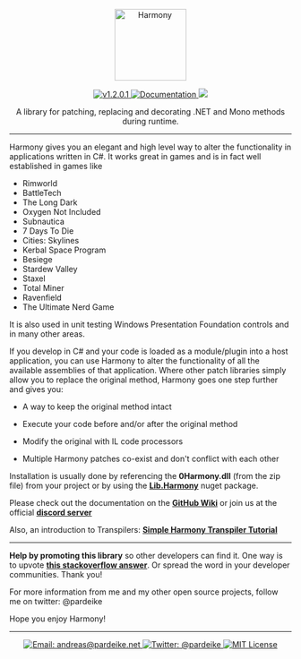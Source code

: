 <p align="center">
    <img src="https://raw.githubusercontent.com/pardeike/Harmony/master/HarmonyLogo.png" alt="Harmony" width="128" />
</p>

<p align="center">
  <a href="https://github.com/pardeike/Harmony/releases/tag/v1.2.0">
    <img src="https://img.shields.io/badge/release-1.2.0.1-4BC51D.svg?style=flat" alt="v1.2.0.1" />
  </a>
  <a href="../../wiki">
    <img src="https://img.shields.io/badge/documentation-Wiki-4BC51D.svg?style=flat" alt="Documentation" />
  </a>
  <img src="https://img.shields.io/github/downloads-pre/pardeike/harmony/total.svg?style=flat" />
</p>

<p align="center">
  A library for patching, replacing and decorating .NET and Mono methods during runtime.
</p>

<hr>

Harmony gives you an elegant and high level way to alter the functionality in applications written in C#. It works great in games and is in fact well established in games like  
- Rimworld
- BattleTech
- The Long Dark
- Oxygen Not Included
- Subnautica
- 7 Days To Die
- Cities: Skylines
- Kerbal Space Program
- Besiege
- Stardew Valley
- Staxel
- Total Miner
- Ravenfield
- The Ultimate Nerd Game

It is also used in unit testing Windows Presentation Foundation controls and in many other areas.

If you develop in C# and your code is loaded as a module/plugin into a host application, you can use Harmony to alter the functionality of all the available assemblies of that application. Where other patch libraries simply allow you to replace the original method, Harmony goes one step further and gives you:

* A way to keep the original method intact

* Execute your code before and/or after the original method

* Modify the original with IL code processors

* Multiple Harmony patches co-exist and don't conflict with each other

Installation is usually done by referencing the **0Harmony.dll** (from the zip file) from your project or by using the **[Lib.Harmony](https://www.nuget.org/packages/Lib.Harmony)** nuget package.

Please check out the documentation on the **[GitHub Wiki](../../wiki)** or join us at the official **[discord server](https://discord.gg/xXgghXR)**

Also, an introduction to Transpilers: **[Simple Harmony Transpiler Tutorial](https://gist.github.com/pardeike/c02e29f9e030e6a016422ca8a89eefc9)**

<hr>

**Help by promoting this library** so other developers can find it. One way is to upvote **[this stackoverflow answer](https://stackoverflow.com/questions/7299097/dynamically-replace-the-contents-of-a-c-sharp-method/42043003#42043003)**. Or spread the word in your developer communities. Thank you!

For more information from me and my other open source projects, follow me on twitter: @pardeike

Hope you enjoy Harmony!

<hr>

<p align="center">
  <a href="mailto:andreas@pardeike.net">
    <img src="https://img.shields.io/badge/email-andreas@pardeike.net-blue.svg?style=flat" alt="Email: andreas@pardeike.net" />
  </a>
  <a href="https://twitter.com/pardeike">
    <img src="https://img.shields.io/badge/twitter-@pardeike-blue.svg?style=flat" alt="Twitter: @pardeike" />
  </a>
  <a href="https://raw.githubusercontent.com/pardeike/Harmony/master/LICENSE">
    <img src="https://img.shields.io/badge/license-MIT-lightgray.svg?style=flat" alt="MIT License" />
  </a>
</p> 
